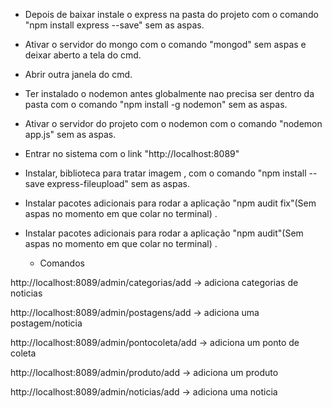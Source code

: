 
- Depois de baixar instale o express na pasta do projeto com o comando "npm install express --save" sem as aspas.

- Ativar o servidor do mongo com o comando "mongod" sem aspas e deixar aberto a tela do cmd.

- Abrir outra janela do cmd.

- Ter instalado o nodemon antes globalmente nao precisa ser dentro  da pasta com o comando "npm install -g nodemon"  sem as aspas.

- Ativar o servidor do projeto com o nodemon com o comando "nodemon app.js" sem as aspas.

- Entrar no sistema com o link "http://localhost:8089"

- Instalar, biblioteca para tratar imagem , com o comando "npm install --save express-fileupload" sem as aspas.

- Instalar pacotes adicionais para rodar a aplicação "npm audit fix"(Sem aspas no momento em que colar no terminal) .

- Instalar pacotes adicionais para rodar a aplicação "npm audit"(Sem aspas no momento em que colar no terminal) .

    - Comandos

http://localhost:8089/admin/categorias/add -> adiciona categorias de noticias

http://localhost:8089/admin/postagens/add -> adiciona uma postagem/noticia

http://localhost:8089/admin/pontocoleta/add -> adiciona um ponto de coleta

http://localhost:8089/admin/produto/add -> adiciona um produto

http://localhost:8089/admin/noticias/add -> adiciona uma noticia
